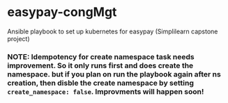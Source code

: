 # easypay-congMgt
Ansible playbook to set up kubernetes for easypay (Simplilearn capstone project)

### NOTE: Idempotency for create namespace task needs improvement. So it only runs first and does create the namespace. but if you plan on run the playbook again after ns creation, then disble the create namespace by setting `create_namespace: false`. Improvments will happen soon!
